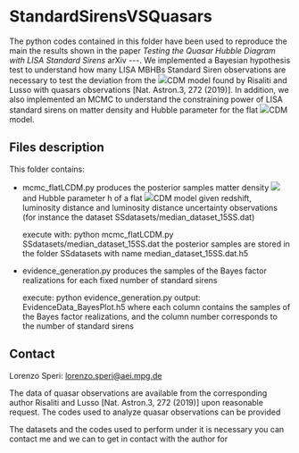 # StandardSirensVSQuasars

The python codes contained in this folder have been used to reproduce the main the results shown in the paper <em>Testing the Quasar Hubble Diagram with LISA Standard Sirens</em> arXiv ---. We implemented a Bayesian hypothesis test to understand how many LISA MBHBs Standard Siren observations are necessary to test the deviation from the <img src="https://render.githubusercontent.com/render/math?math=\Lambda">CDM model found by Risaliti and Lusso with quasars observations [Nat. Astron.3, 272 (2019)]. In addition, we also implemented an MCMC to understand the constraining power of LISA standard sirens on matter density and Hubble parameter for the flat <img src="https://render.githubusercontent.com/render/math?math=\Lambda">CDM model.

## Files description

This folder contains:

- mcmc_flatLCDM.py 
    produces the posterior samples matter density  <img src="https://render.githubusercontent.com/render/math?math=\Omega _m"> and Hubble parameter h of a flat <img src="https://render.githubusercontent.com/render/math?math=\Lambda">CDM model given redshift, luminosity distance and luminosity distance uncertainty observations (for instance the dataset SSdatasets/median_dataset_15SS.dat)
    
    execute with: python mcmc_flatLCDM.py SSdatasets/median_dataset_15SS.dat
    the posterior samples are stored in the folder SSdatasets with name median_dataset_15SS.dat.h5
    
- evidence_generation.py
    produces the samples of the Bayes factor realizations for each fixed number of standard sirens
    
    execute: python evidence_generation.py
    output: EvidenceData_BayesPlot.h5
    where each column contains the samples of the Bayes factor realizations, and the column number corresponds to the number of standard sirens

## Contact

Lorenzo Speri: lorenzo.speri@aei.mpg.de

The data of quasar observations are available from the corresponding author Risaliti and Lusso [Nat. Astron.3, 272 (2019)] upon reasonable request.
The codes used to analyze quasar observations can be provided 

The datasets and the codes used to perform under it is necessary you can contact me and we can to get in contact with the author  for 

